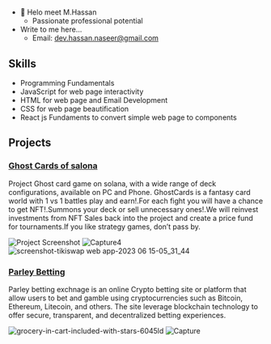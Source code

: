 #
- 👋 Helo meet M.Hassan
  - Passionate professional potential
- Write to me here...
  - Email: dev.hassan.naseer@gmail.com

## Skills

- Programming Fundamentals
- JavaScript for web page interactivity
- HTML for web page and Email Development
- CSS for web page beautification
- React js Fundaments to convert simple web page to components

## Projects
### [Ghost Cards of salona](https://github.com/muhammad-hassan-naseer/ghost-cards)

Project Ghost card game on solana, with a wide range of deck configurations, available on PC and Phone. GhostCards is a fantasy card world with 1 vs 1 battles play and earn!.For each fight you will have a chance to get NFT!.Summons your deck or sell unnecessary ones!.We will reinvest investments from NFT Sales back into the project and create a price fund for tournaments.If you like strategy games, don’t pass by.

![Project Screenshot](https://github.com/muhammad-hassan-naseer/ghost-cards/assets/136330886/a4367087-530b-4efc-a74d-8482be7fa72b)
![Capture4](https://github.com/muhammad-hassan-naseer/ghost-cards/assets/136330886/e1b93b17-aeca-4cea-bdb8-4b81204a0459)
![screenshot-tikiswap web app-2023 06 15-05_31_44](https://github.com/muhammad-hassan-naseer/ghost-cards/assets/136330886/e8833366-f034-4776-bf4f-ad4b8540978b)

### [Parley Betting](https://github.com/muhammad-hassan-naseer/parley)

Parley betting exchnage is an online Crypto betting site or platform that allow users to bet and gamble using cryptocurrencies such as Bitcoin, Ethereum, Litecoin, and others. The site leverage blockchain technology to offer secure, transparent, and decentralized betting experiences.

![grocery-in-cart-included-with-stars-6045ld](https://github.com/muhammad-hassan-naseer/parley/assets/136330886/fef71444-762d-41ce-a7ab-2adcb0ba691a)
![Capture](https://github.com/muhammad-hassan-naseer/parley/assets/136330886/9bb5ad5d-6d0c-4168-b129-c0eaf975f71d)


